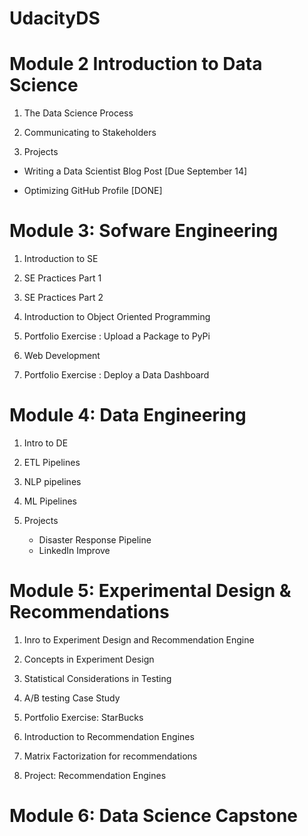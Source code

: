 # UdacityDS

# Module 2 Introduction to Data Science

1. The Data Science Process

2. Communicating to Stakeholders

3. Projects

  - Writing a Data Scientist Blog Post [Due September 14]

  - Optimizing GitHub Profile [DONE]

# Module 3: Sofware Engineering

1. Introduction to SE

2. SE Practices Part 1

3. SE Practices Part 2

4. Introduction to Object Oriented Programming

5. Portfolio Exercise : Upload a Package to PyPi 

6. Web Development

7. Portfolio Exercise : Deploy a Data Dashboard


# Module 4: Data Engineering

1. Intro to DE

2. ETL Pipelines

3. NLP pipelines

4. ML Pipelines

5. Projects 

    - Disaster Response Pipeline
    - LinkedIn Improve

# Module 5: Experimental Design & Recommendations

1. Inro to Experiment Design and Recommendation Engine

2. Concepts in Experiment Design

3. Statistical Considerations in Testing

4. A/B testing Case Study

5. Portfolio Exercise: StarBucks

6. Introduction to Recommendation Engines

7. Matrix Factorization for recommendations

8. Project: Recommendation Engines

# Module 6: Data Science Capstone
